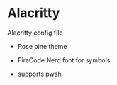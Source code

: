 # Alacritty

Alacritty config file

- Rose pine theme

- FiraCode Nerd font for symbols

- supports pwsh

